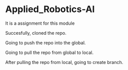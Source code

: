 # Applied_Robotics-AI
It is a assignment for this module 

Succesfully, cloned the repo.

Going to push the repo into the global.

Going to pull the repo from global to local.


After pulling the repo from local, going to create branch.
